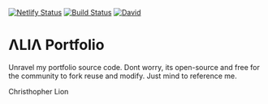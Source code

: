 [![Netlify Status](https://api.netlify.com/api/v1/badges/9e2e6136-1ab9-42fc-8d4e-188512d5d841/deploy-status)](https://app.netlify.com/sites/lion-portfolio/deploys)
[![Build Status](https://jenkins.alia.ml/view/all/job/portfolio/job/master/badge/icon)](https://jenkins.alia.ml/view/all/job/portfolio/job/master/)
[![David](https://david-dm.org/itsmelion/portfolio.svg)](https://david-dm.org/itsmelion/portfolio)

# ΛLIΛ Portfolio
Unravel my portfolio source code.
Dont worry, its open-source and free for the community to fork reuse and modify.
Just mind to reference me.

Christhopher Lion
